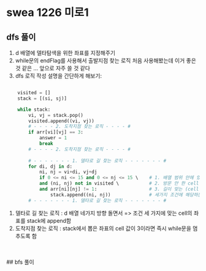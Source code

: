 # swea 1226 미로1
## dfs 풀이

1. d 배열에 델타탐색을 위한 좌표를 지정해주기
2. while문의 endFlag를 사용해서 출발지점 찾는 로직 처음 사용해봤는데 이거 좋은것 같은 ... 앞으로 자주 쓸 것 같다
3. dfs 로직 작성 설명을 간단하게 해보기:
  ```python 
  
      visited = []
      stack = [(si, sj)]

      while stack:
          vi, vj = stack.pop()
          visited.append((vi, vj))
          # - - - - 2. 도착지점 찾는 로직 - - - - #
          if arr[vi][vj] == 3:
              answer = 1
              break
          # - - - - 2. 도착지점 찾는 로직 - - - - #
          
          # - - - - - - - 1. 델타로 길 찾는 로직 - - - - - - - #
          for di, dj in d:
              ni, nj = vi+di, vj+dj
              if 0 <= ni <= 15 and 0 <= nj <= 15 \    # 1. 배열 범위 안에 있고
              and (ni, nj) not in visited \           # 2. 방문 안 한 cell 이면서
              and arr[ni][nj] != 1:                   # 3. 길이 맞는 (cell 값이 0인)
                  stack.append((ni, nj))              # 세가지 조건에 해당하는 셀의 좌표를 stack에 append
          # - - - - - - - 1. 델타로 길 찾는 로직 - - - - - - - #
  ```
  1. 델타로 길 찾는 로직 : d 배열 네가지 방향 돌면서 => 조건 세 가지에 맞는 cell의 좌표를 stack에 append함
  2. 도착지점 찾는 로직 : stack에서 뽑은 좌표의 cell 값이 3이라면 즉시 while문을 멈추도록 함

<br>
<br>
## bfs 풀이
